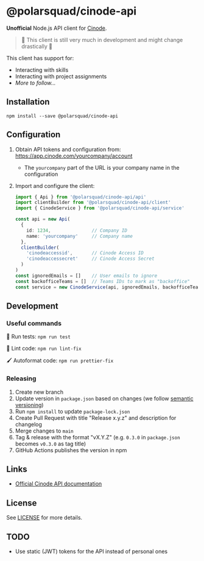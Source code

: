 # @polarsquad/cinode-api

**Unofficial** Node.js API client for [Cinode](https://cinode.com).

> 🚧 This client is still very much in development and might change drastically 🚧

This client has support for:

- Interacting with skills
- Interacting with project assignments
- _More to follow..._

## Installation

`npm install --save @polarsquad/cinode-api`

## Configuration

1. Obtain API tokens and configuration from: <https://app.cinode.com/yourcompany/account>
    - The `yourcompany` part of the URL is your company name in the configuration
1. Import and configure the client:

    ```typescript
    import { Api } from '@polarsquad/cinode-api/api'
    import clientBuilder from '@polarsquad/cinode-api/client'
    import { CinodeService } from '@polarsquad/cinode-api/service'

    const api = new Api(
      {
        id: 1234,               // Company ID
        name: 'yourcompany'     // Company name
      },
      clientBuilder(
        'cinodeaccessid',       // Cinode Access ID
        'cinodeaccessecret'     // Cinode Access Secret
      )
    )
    const ignoredEmails = []    // User emails to ignore
    const backofficeTeams = []  // Teams IDs to mark as "backoffice"
    const service = new CinodeService(api, ignoredEmails, backofficeTeams)
    ```

## Development

### Useful commands

🚀 Run tests: `npm run test`

🔧 Lint code: `npm run lint-fix`

🖌️ Autoformat code: `npm run prettier-fix`

### Releasing

1. Create new branch
1. Update version in `package.json` based on changes (we follow [semantic versioning](https://semver.org/))
1. Run `npm install` to update `package-lock.json`
1. Create Pull Request with title "Release x.y.z" and description for changelog
1. Merge changes to `main`
1. Tag & release with the format "vX.Y.Z" (e.g. `0.3.0` in `package.json` becomes `v0.3.0` as tag title)
1. GitHub Actions publishes the version in npm

## Links

- [Official Cinode API documentation](https://api.cinode.com/docs/index.html)

## License

See [LICENSE](./LICENSE) for more details.

## TODO

- Use static (JWT) tokens for the API instead of personal ones
